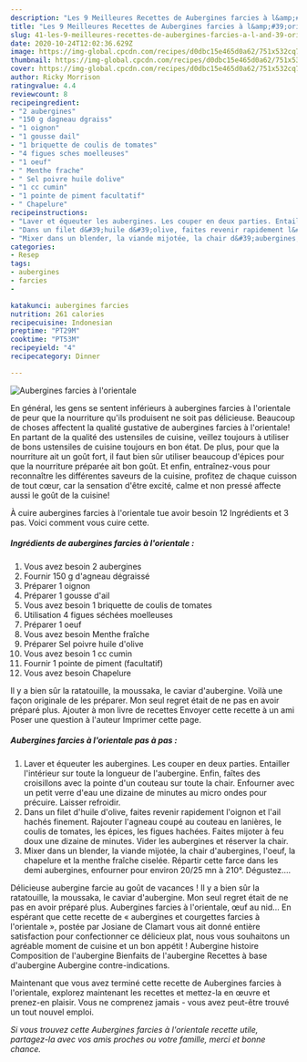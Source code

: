 ```yaml
---
description: "Les 9 Meilleures Recettes de Aubergines farcies à l&amp;#39;orientale"
title: "Les 9 Meilleures Recettes de Aubergines farcies à l&amp;#39;orientale"
slug: 41-les-9-meilleures-recettes-de-aubergines-farcies-a-l-and-39-orientale
date: 2020-10-24T12:02:36.629Z
image: https://img-global.cpcdn.com/recipes/d0dbc15e465d0a62/751x532cq70/aubergines-farcies-a-lorientale-photo-principale-de-la-recette.jpg
thumbnail: https://img-global.cpcdn.com/recipes/d0dbc15e465d0a62/751x532cq70/aubergines-farcies-a-lorientale-photo-principale-de-la-recette.jpg
cover: https://img-global.cpcdn.com/recipes/d0dbc15e465d0a62/751x532cq70/aubergines-farcies-a-lorientale-photo-principale-de-la-recette.jpg
author: Ricky Morrison
ratingvalue: 4.4
reviewcount: 8
recipeingredient:
- "2 aubergines"
- "150 g dagneau dgraiss"
- "1 oignon"
- "1 gousse dail"
- "1 briquette de coulis de tomates"
- "4 figues sches moelleuses"
- "1 oeuf"
- " Menthe frache"
- " Sel poivre huile dolive"
- "1 cc cumin"
- "1 pointe de piment facultatif"
- " Chapelure"
recipeinstructions:
- "Laver et équeuter les aubergines. Les couper en deux parties. Entailler l&#39;intérieur sur toute la longueur de l&#39;aubergine. Enfin, faîtes des croisillons avec la pointe d&#39;un couteau sur toute la chair. Enfourner avec un petit verre d&#39;eau une dizaine de minutes au micro ondes pour précuire. Laisser refroidir."
- "Dans un filet d&#39;huile d&#39;olive, faites revenir rapidement l&#39;oignon et l&#39;ail hachés finement. Rajouter l&#39;agneau coupé au couteau en lanières, le coulis de tomates, les épices, les figues hachées. Faites mijoter à feu doux une dizaine de minutes. Vider les aubergines et réserver la chair."
- "Mixer dans un blender, la viande mijotée, la chair d&#39;aubergines, l&#39;oeuf, la chapelure et la menthe fraîche ciselée. Répartir cette farce dans les demi aubergines, enfourner pour environ 20/25 mn à 210°. Dégustez...."
categories:
- Resep
tags:
- aubergines
- farcies
- 

katakunci: aubergines farcies  
nutrition: 261 calories
recipecuisine: Indonesian
preptime: "PT29M"
cooktime: "PT53M"
recipeyield: "4"
recipecategory: Dinner

---
```



![Aubergines farcies à l&#39;orientale](https://img-global.cpcdn.com/recipes/d0dbc15e465d0a62/751x532cq70/aubergines-farcies-a-lorientale-photo-principale-de-la-recette.jpg)

En général, les gens se sentent inférieurs à aubergines farcies à l&#39;orientale de peur que la nourriture qu'ils produisent ne soit pas délicieuse. Beaucoup de choses affectent la qualité gustative de aubergines farcies à l&#39;orientale! En partant de la qualité des ustensiles de cuisine, veillez toujours à utiliser de bons ustensiles de cuisine toujours en bon état. De plus, pour que la nourriture ait un goût fort, il faut bien sûr utiliser beaucoup d'épices pour que la nourriture préparée ait bon goût. Et enfin, entraînez-vous pour reconnaître les différentes saveurs de la cuisine, profitez de chaque cuisson de tout cœur, car la sensation d'être excité, calme et non pressé affecte aussi le goût de la cuisine!

<!--inarticleads1-->

À cuire aubergines farcies à l&#39;orientale tue avoir besoin 12 Ingrédients et 3 pas. Voici comment vous cuire cette.

##### Ingrédients de aubergines farcies à l&#39;orientale :

1. Vous avez besoin 2 aubergines
1. Fournir 150 g d&#39;agneau dégraissé
1. Préparer 1 oignon
1. Préparer 1 gousse d&#39;ail
1. Vous avez besoin 1 briquette de coulis de tomates
1. Utilisation 4 figues séchées moelleuses
1. Préparer 1 oeuf
1. Vous avez besoin  Menthe fraîche
1. Préparer  Sel poivre huile d&#39;olive
1. Vous avez besoin 1 cc cumin
1. Fournir 1 pointe de piment (facultatif)
1. Vous avez besoin  Chapelure


Il y a bien sûr la ratatouille, la moussaka, le caviar d&#39;aubergine. Voilà une façon originale de les préparer. Mon seul regret était de ne pas en avoir préparé plus. Ajouter à mon livre de recettes Envoyer cette recette à un ami Poser une question à l&#39;auteur Imprimer cette page. 

<!--inarticleads2-->

##### Aubergines farcies à l&#39;orientale pas à pas :

1. Laver et équeuter les aubergines. Les couper en deux parties. Entailler l&#39;intérieur sur toute la longueur de l&#39;aubergine. Enfin, faîtes des croisillons avec la pointe d&#39;un couteau sur toute la chair. Enfourner avec un petit verre d&#39;eau une dizaine de minutes au micro ondes pour précuire. Laisser refroidir.
1. Dans un filet d&#39;huile d&#39;olive, faites revenir rapidement l&#39;oignon et l&#39;ail hachés finement. Rajouter l&#39;agneau coupé au couteau en lanières, le coulis de tomates, les épices, les figues hachées. Faites mijoter à feu doux une dizaine de minutes. Vider les aubergines et réserver la chair.
1. Mixer dans un blender, la viande mijotée, la chair d&#39;aubergines, l&#39;oeuf, la chapelure et la menthe fraîche ciselée. Répartir cette farce dans les demi aubergines, enfourner pour environ 20/25 mn à 210°. Dégustez....


Délicieuse aubergine farcie au goût de vacances ! Il y a bien sûr la ratatouille, la moussaka, le caviar d&#39;aubergine. Mon seul regret était de ne pas en avoir préparé plus. Aubergines farcies à l&#39;orientale, œuf au nid… En espérant que cette recette de « aubergines et courgettes farcies à l&#39;orientale », postée par Josiane de Clamart vous ait donné entière satisfaction pour confectionner ce délicieux plat, nous vous souhaitons un agréable moment de cuisine et un bon appétit ! Aubergine histoire Composition de l&#39;aubergine Bienfaits de l&#39;aubergine Recettes à base d&#39;aubergine Aubergine contre-indications. 

<!--inarticleads1-->

<p>
Maintenant que vous avez terminé cette recette de Aubergines farcies à l&#39;orientale, explorez maintenant les recettes et mettez-la en œuvre et prenez-en plaisir. Vous ne comprenez jamais - vous avez peut-être trouvé un tout nouvel emploi.
</p>

<p>
<i>Si vous trouvez cette Aubergines farcies à l&#39;orientale recette utile, partagez-la avec vos amis proches ou votre famille, merci et bonne chance.</i>
</p>
